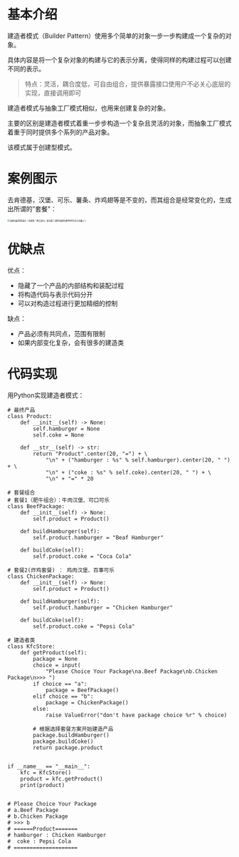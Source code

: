 # 基本介绍

建造者模式（Builder Pattern）使用多个简单的对象一步一步构建成一个复杂的对象。

具体内容是将一个复杂对象的构建与它的表示分离，使得同样的构建过程可以创建不同的表示。

> 特点：灵活，耦合度低，可自由组合，提供暴露接口使用户不必关心底层的实现，直接调用即可

建造者模式与抽象工厂模式相似，也用来创建复杂的对象。

主要的区别是建造者模式着重一步步构造一个复杂且灵活的对象，而抽象工厂模式着重于同时提供多个系列的产品对象。

该模式属于创建型模式。

# 案例图示

去肯德基，汉堡、可乐、薯条、炸鸡翅等是不变的，而其组合是经常变化的，生成出所谓的”套餐"：



<img src="https://images-1302522496.cos.ap-nanjing.myqcloud.com/img/88.jpg" alt="這個包裝質感滿分！肯德基「黑白設計」新包裝？超時髦配色連M&amp;M巧克力也跟上～" style="zoom: 33%;" />

# 优缺点

优点：

- 隐藏了一个产品的内部结构和装配过程
- 将构造代码与表示代码分开
- 可以对构造过程进行更加精细的控制

缺点：

- 产品必须有共同点，范围有限制
- 如果内部变化复杂，会有很多的建造类





# 代码实现

用Python实现建造者模式：

```
# 最终产品
class Product:
    def __init__(self) -> None:
        self.hamburger = None
        self.coke = None

    def __str__(self) -> str:
        return "Product".center(20, "=") + \
            "\n" + ("hamburger : %s" % self.hamburger).center(20, " ") + \
            "\n" + ("coke : %s" % self.coke).center(20, " ") + \
            "\n" + "=" * 20

# 套餐组合
# 套餐1（肥牛组合）：牛肉汉堡、可口可乐
class BeefPackage:
    def __init__(self) -> None:
        self.product = Product()

    def buildHamburger(self):
        self.product.hamburger = "Beaf Hamburger"

    def buildCoke(self):
        self.product.coke = "Coca Cola"

# 套餐2(炸鸡套餐) ： 鸡肉汉堡、百事可乐
class ChickenPackage:
    def __init__(self) -> None:
        self.product = Product()

    def buildHamburger(self):
        self.product.hamburger = "Chicken Hamburger"

    def buildCoke(self):
        self.product.coke = "Pepsi Cola"

# 建造者类
class KfcStore:
    def getProduct(self):
        package = None
        choice = input(
            "Please Choice Your Package\na.Beef Package\nb.Chicken Package\n>>> ")
        if choice == "a":
            package = BeefPackage()
        elif choice == "b":
            package = ChickenPackage()
        else:
            raise ValueError("don't have package choice %r" % choice)

        # 根据选择套餐方案开始建造产品
        package.buildHamburger()
        package.buildCoke()
        return package.product


if __name__ == "__main__":
    kfc = KfcStore()
    product = kfc.getProduct()
    print(product)


# Please Choice Your Package
# a.Beef Package
# b.Chicken Package
# >>> b
# ======Product=======
# hamburger : Chicken Hamburger
#  coke : Pepsi Cola  
# ====================
```

